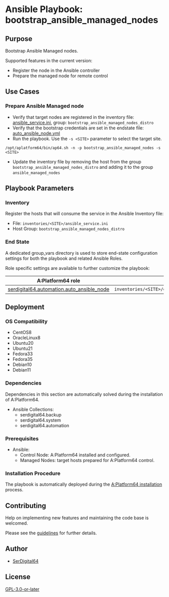 # Ansible Playbook: bootstrap_ansible_managed_nodes

## Purpose

Bootstrap Ansible Managed nodes.

Supported features in the current version:

- Register the node in the Ansible controller
- Prepare the managed node for remote control

## Use Cases

### Prepare Ansible Managed node

- Verify that target nodes are registered in the inventory file: [ansible_service.ini](#inventory), group: `bootstrap_ansible_managed_nodes_distro`
- Verify that the bootstrap credentials are set in the endstate file: [auto_ansible_node.yml](#end-state)
- Run the playbook. Use the `-s <SITE>` parameter to select the target site.

```shell
/opt/aplatform64/bin/ap64.sh -n -p bootstrap_ansible_managed_nodes -s <SITE>
```

- Update the inventory file by removing the host from the group `bootstrap_ansible_managed_nodes_distro` and adding it to the group `ansible_managed_nodes`

## Playbook Parameters

### Inventory

Register the hosts that will consume the service in the Ansible Inventory file:

- File: `inventories/<SITE>/ansible_service.ini`
- Host Group: `bootstrap_ansible_managed_nodes_distro`

### End State

A dedicated group_vars directory is used to store end-state configuration settings for both the playbook and related Ansible Roles.

Role specific settings are available to further customize the playbook:

| A:Platform64 role                                                                          | group_vars file                                                                              |
| ------------------------------------------------------------------------------------------ | -------------------------------------------------------------------------------------------- |
| [serdigital64.automation.auto_ansible_node](../roles/auto_ansible_node.md#role-parameters) | `inventories/<SITE>/group_vars/bootstrap_ansible_managed_nodes_distro/auto_ansible_node.yml` |

## Deployment

### OS Compatibility

- CentOS8
- OracleLinux8
- Ubuntu20
- Ubuntu21
- Fedora33
- Fedora35
- Debian10
- Debian11

### Dependencies

Dependencies in this section are automatically solved during the installation of A:Platform64.

- Ansible Collections:
  - serdigital64.backup
  - serdigital64.system
  - serdigital64.automation

### Prerequisites

- Ansible:
  - Control Node: A:Platform64 installed and configured.
  - Managed Nodes: target hosts prepared for A:Platform64 control.

### Installation Procedure

The playbook is automatically deployed during the [A:Platform64 installation](/#installation) process.

## Contributing

Help on implementing new features and maintaining the code base is welcomed.

Please see the [guidelines](https://aplatform64.readthedocs.io/en/latest/contributing/CONTRIBUTING) for further details.

## Author

- [SerDigital64](https://serdigital64.github.io/)

## License

[GPL-3.0-or-later](https://www.gnu.org/licenses/gpl-3.0.txt)
